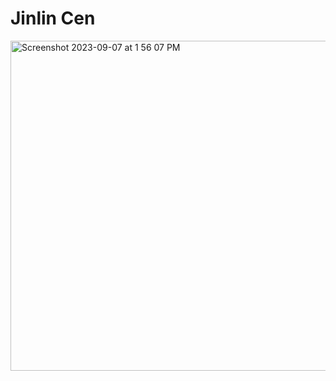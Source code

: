 # Jinlin Cen
<img width="528" alt="Screenshot 2023-09-07 at 1 56 07 PM" src="https://github.com/simoncen/ECE444-F2023-Assignment1/assets/56233967/2289bae5-3f38-4e2b-a818-8b36cd2a31ba">

